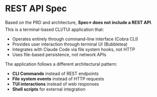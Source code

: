# REST API Spec

Based on the PRD and architecture, **Spec⭐️ does not include a REST API**. This is a terminal-based CLI/TUI application that:

- Operates entirely through command-line interface (Cobra CLI)
- Provides user interaction through terminal UI (Bubbletea)
- Integrates with Claude Code via file system hooks, not HTTP
- Uses file-based persistence, not network APIs

The application follows a different architectural pattern:
- **CLI Commands** instead of REST endpoints
- **File system events** instead of HTTP requests
- **TUI interactions** instead of web responses
- **Shell scripts** for external integration
